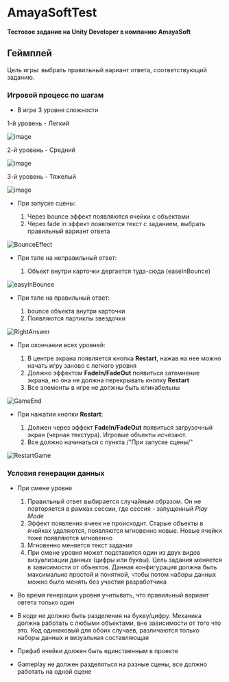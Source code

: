 # AmayaSoftTest  
  
**Тестовое задание на Unity Developer в компанию AmayaSoft**  
  
## Геймплей  
  
Цель игры: выбрать правильный вариант ответа, соответствующий заданию.  
  
### Игровой процесс по шагам  
  
* В игре 3 уровня сложности  
  
1-й уровень - Легкий    
  
![image](https://user-images.githubusercontent.com/36508387/121701003-ab545e80-cafa-11eb-821a-1e480a60ecfe.png)    
  
2-й уровень - Средний  
  
![image](https://user-images.githubusercontent.com/36508387/121701161-d343c200-cafa-11eb-91f1-ff08634247dc.png)    
  
3-й уровень - Тяжелый  
  
![image](https://user-images.githubusercontent.com/36508387/121701236-e35ba180-cafa-11eb-8763-0c77a7e3bf45.png)    
  
* При запуске сцены:  
  
  1. Через bounce эффект появляются ячейки с объектами  
  2. Через fade in эффект появляется текст с заданием, выбрать правильный вариант ответа  
  
![BounceEffect](https://user-images.githubusercontent.com/36508387/121702540-2d915280-cafc-11eb-951d-19473d39e883.gif)  
  
* При тапе на неправильный ответ:  
  
  1. Объект внутри карточки дергается туда-сюда (easeInBounce)  
  
![easyInBounce](https://user-images.githubusercontent.com/36508387/121703540-261e7900-cafd-11eb-9290-1e358f186ada.gif)  
  
* При тапе на правильный ответ:  
  
  1. bounce объекта внутри карточки  
  2. Появляются партиклы звездочки  
  
![RightAnswer](https://user-images.githubusercontent.com/36508387/121706102-81ea0180-caff-11eb-82f9-cbd1baae7b54.gif)    
  
* При окончании всех уровней:  
  
  1. В центре экрана появляется кнопка **Restart**, нажав на нее можно начать игру заново с легкого уровня  
  2. Должно эффектом **FadeIn/FadeOut** появиться затемнение экрана, но она не должна перекрывать кнопку **Restart**  
  3. Все элементы в игре не должны быть кликабельны  
  
![GameEnd](https://user-images.githubusercontent.com/36508387/121707321-a2ff2200-cb00-11eb-8ca8-d63313e5178f.gif)    
  
* При нажатии кнопки **Restart**:    
  
  1. Должен через эффект **FadeIn/FadeOut** появиться загрузочный экран (черная текстура). Игровые объекты исчезают.
  2. Все должно начинаться с пункта /"При запуске сцены/"
  
![RestartGame](https://user-images.githubusercontent.com/36508387/121709008-4b61b600-cb02-11eb-9a4c-1bb4045f6cb8.gif)  
  
### Условия генерации данных    
  
* При смене уровня    
  
  1. Правильный ответ выбирается случайным образом. Он не повторяется в рамках сессии, где сессия - запущенный *Play Mode*  
  2. Эффект появления ячеек не происходит. Старые объекты в ячейках удаляются, появляются мгновенно новые. Новые ячейки тоже появляются мгновенно  
  3. Мгновенно меняется текст задания  
  4. При смене уровня может подставится один из двух видов визуализации данных (цифры или буквы). Цель задания меняется в зависимости от объектов. Данная конфигурация должна быть максимально простой и понятной, чтобы потом наборы данных можно было менять без участия разработчика  
  
* Во время генерации уровня учитывать, что правильный вариант овтета только один    
  
* В коде не должно быть разделения на букву/цифру. Механика должна работать с любыми объектами, вне зависимости от того что это. Код одинаковый для обоих случаев, различаются только наборы данных и визуальная составляющая    
  
* Префаб ячейки должен быть единственным в проекте  
  
* Gameplay не должен разделяться на разные сцены, все должно работать на одной сцене  
